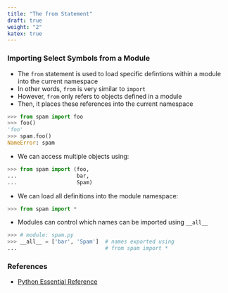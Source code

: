 ```yaml
---
title: "The from Statement"
draft: true
weight: "2"
katex: true
---
```


### Importing Select Symbols from a Module
- The `from` statement is used to load specific defintions within a module into the current namespace
- In other words, `from` is very similar to `import`
- However, `from` only refers to objects defined in a module
- Then, it places these references into the current namespace

```python
>>> from spam import foo
>>> foo()
'foo'
>>> spam.foo()
NameError: spam
```

- We can access multiple objects using:

```python
>>> from spam import (foo,
...                   bar,
...                   Spam)
```

- We can load all definitions into the module namespace:

```python
>>> from spam import *
```

- Modules can control which names can be imported using `__all__`

```python
>>> # module: spam.py
>>> __all__ = ['bar', 'Spam']  # names exported using
...                            # from spam import *
```

### References
- [Python Essential Reference](http://index-of.co.uk/Python/Python%20Essential%20Reference,%20Fourth%20Edition.pdf)
